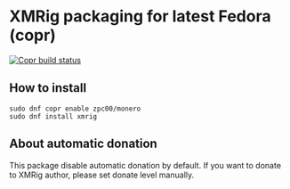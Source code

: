 # XMRig packaging for latest Fedora (copr)
[![Copr build status](https://copr.fedorainfracloud.org/coprs/zpc00/monero/package/xmrig/status_image/last_build.png)](https://copr.fedorainfracloud.org/coprs/zpc00/monero/package/xmrig/)

## How to install
```
sudo dnf copr enable zpc00/monero
sudo dnf install xmrig
```

## About automatic donation
This package disable automatic donation by default. If you want to donate to XMRig author, please set donate level manually.
